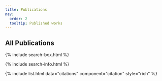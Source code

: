 ```yaml
---
title: Publications
nav:
  order: 2
  tooltip: Published works
---
```


## All Publications

{% include search-box.html %}

{% include search-info.html %}

{% include list.html data="citations" component="citation" style="rich" %}
